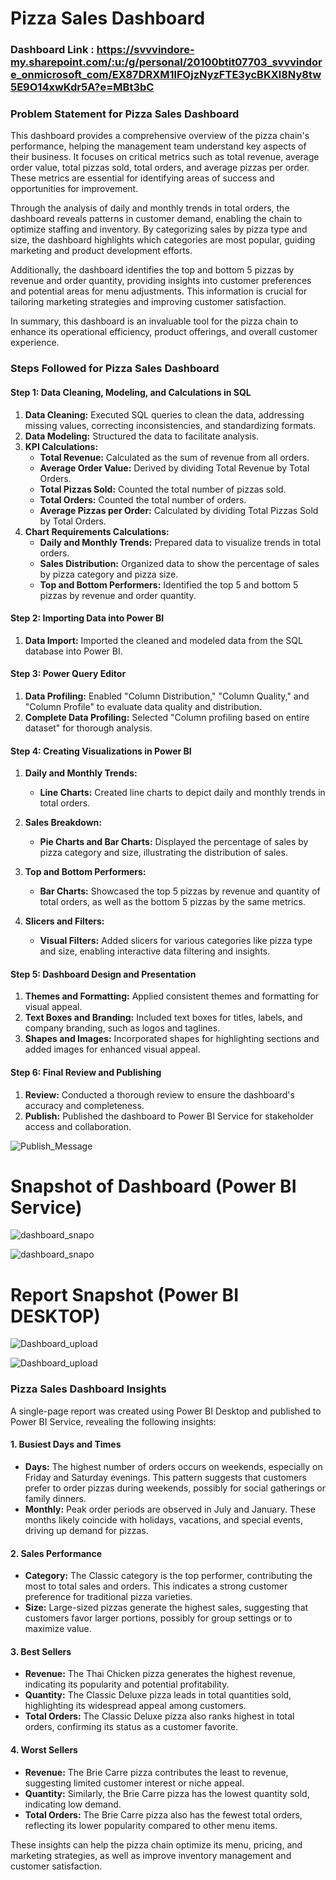 
# Pizza Sales Dashboard

### Dashboard Link : https://svvvindore-my.sharepoint.com/:u:/g/personal/20100btit07703_svvvindore_onmicrosoft_com/EX87DRXM1lFOjzNyzFTE3ycBKXl8Ny8tw5E9O14xwKdr5A?e=MBt3bC

### Problem Statement for Pizza Sales Dashboard

This dashboard provides a comprehensive overview of the pizza chain's performance, helping the management team understand key aspects of their business. It focuses on critical metrics such as total revenue, average order value, total pizzas sold, total orders, and average pizzas per order. These metrics are essential for identifying areas of success and opportunities for improvement.

Through the analysis of daily and monthly trends in total orders, the dashboard reveals patterns in customer demand, enabling the chain to optimize staffing and inventory. By categorizing sales by pizza type and size, the dashboard highlights which categories are most popular, guiding marketing and product development efforts.

Additionally, the dashboard identifies the top and bottom 5 pizzas by revenue and order quantity, providing insights into customer preferences and potential areas for menu adjustments. This information is crucial for tailoring marketing strategies and improving customer satisfaction.

In summary, this dashboard is an invaluable tool for the pizza chain to enhance its operational efficiency, product offerings, and overall customer experience.


### Steps Followed for Pizza Sales Dashboard

#### Step 1: Data Cleaning, Modeling, and Calculations in SQL
1. **Data Cleaning:** Executed SQL queries to clean the data, addressing missing values, correcting inconsistencies, and standardizing formats.
2. **Data Modeling:** Structured the data to facilitate analysis.
3. **KPI Calculations:**
   - **Total Revenue:** Calculated as the sum of revenue from all orders.
   - **Average Order Value:** Derived by dividing Total Revenue by Total Orders.
   - **Total Pizzas Sold:** Counted the total number of pizzas sold.
   - **Total Orders:** Counted the total number of orders.
   - **Average Pizzas per Order:** Calculated by dividing Total Pizzas Sold by Total Orders.
4. **Chart Requirements Calculations:**
   - **Daily and Monthly Trends:** Prepared data to visualize trends in total orders.
   - **Sales Distribution:** Organized data to show the percentage of sales by pizza category and pizza size.
   - **Top and Bottom Performers:** Identified the top 5 and bottom 5 pizzas by revenue and order quantity.

#### Step 2: Importing Data into Power BI
1. **Data Import:** Imported the cleaned and modeled data from the SQL database into Power BI.

#### Step 3: Power Query Editor
1. **Data Profiling:** Enabled "Column Distribution," "Column Quality," and "Column Profile" to evaluate data quality and distribution.
2. **Complete Data Profiling:** Selected "Column profiling based on entire dataset" for thorough analysis.

#### Step 4: Creating Visualizations in Power BI
1. **Daily and Monthly Trends:**
   - **Line Charts:** Created line charts to depict daily and monthly trends in total orders.
   
2. **Sales Breakdown:**
   - **Pie Charts and Bar Charts:** Displayed the percentage of sales by pizza category and size, illustrating the distribution of sales.

3. **Top and Bottom Performers:**
   - **Bar Charts:** Showcased the top 5 pizzas by revenue and quantity of total orders, as well as the bottom 5 pizzas by the same metrics.

4. **Slicers and Filters:**
   - **Visual Filters:** Added slicers for various categories like pizza type and size, enabling interactive data filtering and insights.

#### Step 5: Dashboard Design and Presentation
1. **Themes and Formatting:** Applied consistent themes and formatting for visual appeal.
2. **Text Boxes and Branding:** Included text boxes for titles, labels, and company branding, such as logos and taglines.
3. **Shapes and Images:** Incorporated shapes for highlighting sections and added images for enhanced visual appeal.

#### Step 6: Final Review and Publishing
1. **Review:** Conducted a thorough review to ensure the dashboard's accuracy and completeness.
2. **Publish:** Published the dashboard to Power BI Service for stakeholder access and collaboration. 
 
 
![Publish_Message](https://github.com/user-attachments/assets/4ad1b2fe-4bc6-405a-88fc-7954525073a5)


# Snapshot of Dashboard (Power BI Service)


![dashboard_snapo](https://github.com/user-attachments/assets/b0642a13-ac21-4ee8-adf6-6af3b89441ec)

![dashboard_snapo](https://github.com/user-attachments/assets/d9d8eec9-fd2b-4e22-8cb0-6ff4a5bb0e40)


# Report Snapshot (Power BI DESKTOP)

 
![Dashboard_upload](https://github.com/user-attachments/assets/905b4caf-c203-4c03-9fcc-0f304798304f)

![Dashboard_upload](https://github.com/user-attachments/assets/f4a7d32a-08e2-4efd-9201-d6cad8f0a750)




### Pizza Sales Dashboard Insights

A single-page report was created using Power BI Desktop and published to Power BI Service, revealing the following insights:

#### 1. Busiest Days and Times
- **Days:** The highest number of orders occurs on weekends, especially on Friday and Saturday evenings. This pattern suggests that customers prefer to order pizzas during weekends, possibly for social gatherings or family dinners.
- **Monthly:** Peak order periods are observed in July and January. These months likely coincide with holidays, vacations, and special events, driving up demand for pizzas.

#### 2. Sales Performance
- **Category:** The Classic category is the top performer, contributing the most to total sales and orders. This indicates a strong customer preference for traditional pizza varieties.
- **Size:** Large-sized pizzas generate the highest sales, suggesting that customers favor larger portions, possibly for group settings or to maximize value.

#### 3. Best Sellers
- **Revenue:** The Thai Chicken pizza generates the highest revenue, indicating its popularity and potential profitability.
- **Quantity:** The Classic Deluxe pizza leads in total quantities sold, highlighting its widespread appeal among customers.
- **Total Orders:** The Classic Deluxe pizza also ranks highest in total orders, confirming its status as a customer favorite.

#### 4. Worst Sellers
- **Revenue:** The Brie Carre pizza contributes the least to revenue, suggesting limited customer interest or niche appeal.
- **Quantity:** Similarly, the Brie Carre pizza has the lowest quantity sold, indicating low demand.
- **Total Orders:** The Brie Carre pizza also has the fewest total orders, reflecting its lower popularity compared to other menu items.

These insights can help the pizza chain optimize its menu, pricing, and marketing strategies, as well as improve inventory management and customer satisfaction.
